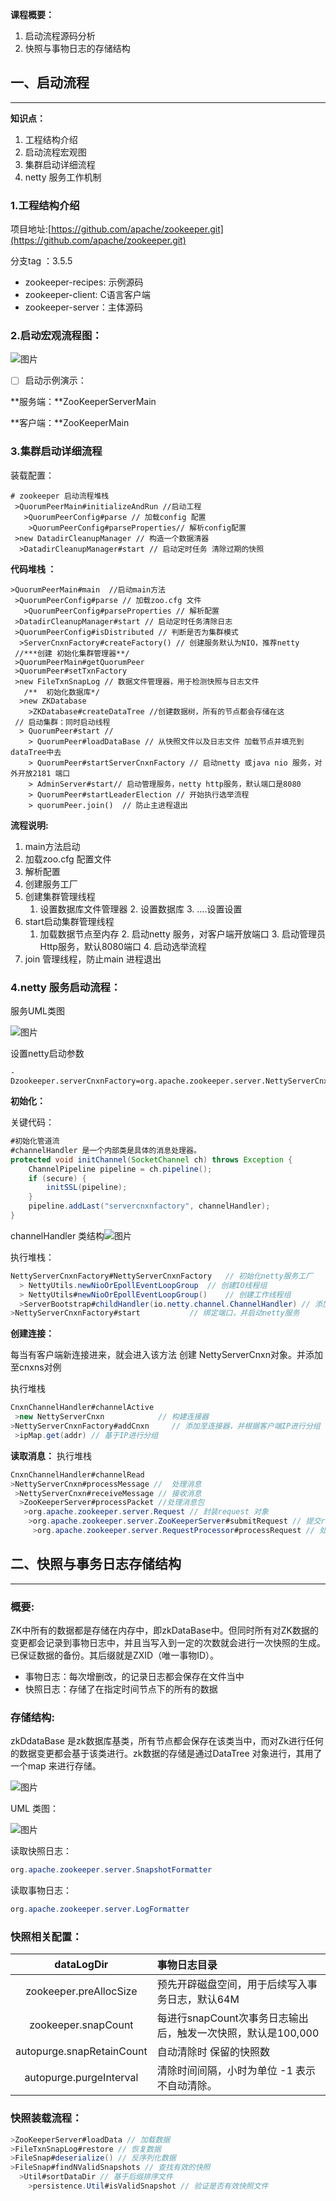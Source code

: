 **课程概要：**

1. 启动流程源码分析
2. 快照与事物日志的存储结构
## 一、启动流程

---
**知识点：**

1. 工程结构介绍
2. 启动流程宏观图
3. 集群启动详细流程
4. netty 服务工作机制
### 1.工程结构介绍
项目地址:[https://github.com/apache/zookeeper.git](https://github.com/apache/zookeeper.git)

分支tag ：3.5.5

* zookeeper-recipes: 示例源码
* zookeeper-client: C语言客户端
* zookeeper-server：主体源码
### **2.启动宏观流程图：**
![图片](https://uploader.shimo.im/f/jMRsPEAEi4EeYUO4.png!thumbnail)

- [ ] 启动示例演示：

**服务端：**ZooKeeperServerMain

**客户端：**ZooKeeperMain

### 3.集群启动详细流程
装载配置：

```properties
# zookeeper 启动流程堆栈
 >QuorumPeerMain#initializeAndRun //启动工程 
   >QuorumPeerConfig#parse // 加载config 配置
    >QuorumPeerConfig#parseProperties// 解析config配置
 >new DatadirCleanupManager // 构造一个数据清器
  >DatadirCleanupManager#start // 启动定时任务 清除过期的快照
```



**代码堆栈 ：**

```properties
>QuorumPeerMain#main  //启动main方法
 >QuorumPeerConfig#parse // 加载zoo.cfg 文件
   >QuorumPeerConfig#parseProperties // 解析配置
 >DatadirCleanupManager#start // 启动定时任务清除日志
 >QuorumPeerConfig#isDistributed // 判断是否为集群模式
  >ServerCnxnFactory#createFactory() // 创建服务默认为NIO，推荐netty
 //***创建 初始化集群管理器**/
 >QuorumPeerMain#getQuorumPeer
 >QuorumPeer#setTxnFactory 
 >new FileTxnSnapLog // 数据文件管理器，用于检测快照与日志文件
   /**  初始化数据库*/
  >new ZKDatabase 
    >ZKDatabase#createDataTree //创建数据树，所有的节点都会存储在这
 // 启动集群：同时启动线程
  > QuorumPeer#start // 
    > QuorumPeer#loadDataBase // 从快照文件以及日志文件 加载节点并填充到dataTree中去
    > QuorumPeer#startServerCnxnFactory // 启动netty 或java nio 服务，对外开放2181 端口
    > AdminServer#start// 启动管理服务，netty http服务，默认端口是8080
    > QuorumPeer#startLeaderElection // 开始执行选举流程
    > quorumPeer.join()  // 防止主进程退出 
```
**流程说明:**

1.   main方法启动
  1. 加载zoo.cfg  配置文件
  2. 解析配置
  3. 创建服务工厂
  4. 创建集群管理线程
        1. 设置数据库文件管理器
            2. 设置数据库
                3. ....设置设置
  5. start启动集群管理线程
        1. 加载数据节点至内存
            2. 启动netty 服务，对客户端开放端口
                3. 启动管理员Http服务，默认8080端口
                    4. 启动选举流程
  6. join 管理线程，防止main 进程退出

### 4.netty 服务启动流程：
服务UML类图

![图片](https://uploader.shimo.im/f/EcKT09vDArApxofJ.png!thumbnail)

设置netty启动参数

```
-Dzookeeper.serverCnxnFactory=org.apache.zookeeper.server.NettyServerCnxnFactory
```
**初始化：**

关键代码：

```java
#初始化管道流 
#channelHandler 是一个内部类是具体的消息处理器。
protected void initChannel(SocketChannel ch) throws Exception {
    ChannelPipeline pipeline = ch.pipeline();
    if (secure) {
        initSSL(pipeline);
    }
    pipeline.addLast("servercnxnfactory", channelHandler);
}
```
channelHandler 类结构![图片](https://uploader.shimo.im/f/gPK2V2aI7osRieAJ.png!thumbnail)


执行堆栈：

```java
NettyServerCnxnFactory#NettyServerCnxnFactory 	// 初始化netty服务工厂
  > NettyUtils.newNioOrEpollEventLoopGroup 	// 创建IO线程组
  > NettyUtils#newNioOrEpollEventLoopGroup() 	// 创建工作线程组
  >ServerBootstrap#childHandler(io.netty.channel.ChannelHandler) // 添加管道流
>NettyServerCnxnFactory#start 			// 绑定端口，并启动netty服务
```
**创建连接：**

每当有客户端新连接进来，就会进入该方法 创建 NettyServerCnxn对象。并添加至cnxns对例

执行堆栈

```java
CnxnChannelHandler#channelActive
 >new NettyServerCnxn 		     // 构建连接器
>NettyServerCnxnFactory#addCnxn     // 添加至连接器，并根据客户端IP进行分组
 >ipMap.get(addr) // 基于IP进行分组
```
**读取消息：**
执行堆栈

```java
CnxnChannelHandler#channelRead
>NettyServerCnxn#processMessage //  处理消息 
 >NettyServerCnxn#receiveMessage // 接收消息
  >ZooKeeperServer#processPacket //处理消息包
   >org.apache.zookeeper.server.Request // 封装request 对象
    >org.apache.zookeeper.server.ZooKeeperServer#submitRequest // 提交request  
     >org.apache.zookeeper.server.RequestProcessor#processRequest // 处理请求
```
## 二、快照与事务日志存储结构

---
### 概要:
ZK中所有的数据都是存储在内存中，即zkDataBase中。但同时所有对ZK数据的变更都会记录到事物日志中，并且当写入到一定的次数就会进行一次快照的生成。已保证数据的备份。其后缀就是ZXID（唯一事物ID）。

* 事物日志：每次增删改，的记录日志都会保存在文件当中
* 快照日志：存储了在指定时间节点下的所有的数据
### **存储结构:**
zkDdataBase 是zk数据库基类，所有节点都会保存在该类当中，而对Zk进行任何的数据变更都会基于该类进行。zk数据的存储是通过DataTree 对象进行，其用了一个map 来进行存储。

![图片](https://uploader.shimo.im/f/BUY4rHoJl5MEyCuu.png!thumbnail)

UML 类图：

![图片](https://uploader.shimo.im/f/emgG6FGmkYM7Kb6i.png!thumbnail)

读取快照日志：

```java
org.apache.zookeeper.server.SnapshotFormatter
```
读取事物日志：

```java
org.apache.zookeeper.server.LogFormatter
```
### 快照相关配置：
| dataLogDir   | 事物日志目录   |
|:----:|:----|
| zookeeper.preAllocSize | 预先开辟磁盘空间，用于后续写入事务日志，默认64M   |
| zookeeper.snapCount | 每进行snapCount次事务日志输出后，触发一次快照，默认是100,000   |
| autopurge.snapRetainCount | 自动清除时 保留的快照数 |
| autopurge.purgeInterval |  清除时间间隔，小时为单位 -1 表示不自动清除。 |

### **快照装载流程：**
```java
>ZooKeeperServer#loadData // 加载数据
>FileTxnSnapLog#restore // 恢复数据
>FileSnap#deserialize() // 反序列化数据
>FileSnap#findNValidSnapshots // 查找有效的快照
  >Util#sortDataDir // 基于后缀排序文件
    >persistence.Util#isValidSnapshot // 验证是否有效快照文件
```

